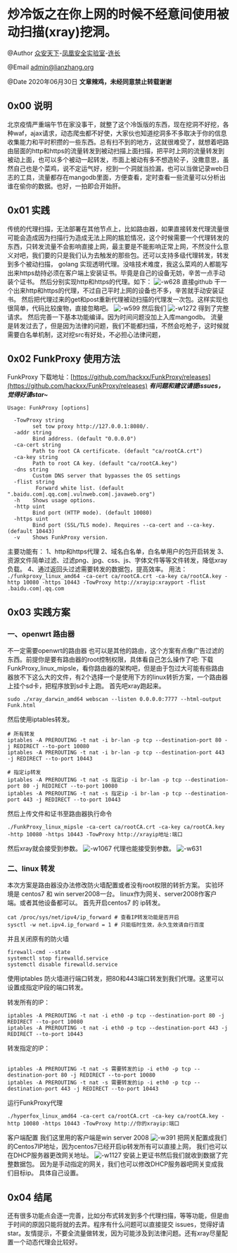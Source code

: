 # 炒冷饭之在你上网的时候不经意间使用被动扫描(xray)挖洞。
@Author [众安天下](http://www.allsec.cn)-[凤凰安全实验室](http://www.allsec.cn)-[连长](http://lianzhang.org)

@Email admin@lianzhang.org

@Date 2020年06月30日
**文章辣鸡，未经同意禁止转载谢谢**

## 0x00 说明
  北京疫情严重端午节在家没事干，就整了这个冷饭版的东西，现在挖洞不好挖，各种waf，ajax请求，动态爬虫都不好使，大家伙也知道挖洞多不多取决于你的信息收集能力和平时积攒的一些东西。总有扫不到的地方，这就很难受了，就想着吧路由层面的http和https的流量转发到被动扫描上面扫描，把平时上网的流量转发到 被动上面，也可以多个被动一起转发，市面上被动有多不想造轮子，没撒意思，虽然自己也是个菜鸡，说不定运气好，挖到一个洞就当捡漏，也可以当做记录web日志的工具，流量都存在mangodb里面，方便查看，定时查看一些流量可以分析出谁在偷你的数据。也好，一拍即合开始肝。

## 0x01 实践
 传统的代理扫描，无法部署在其他节点上，比如路由器，如果直接转发代理流量很可能会造成因为扫描行为造成无法上网的尴尬情况，这个时候需要一个代理转发的东西，只转发流量不会影响直接上网，最主要是不能影响正常上网，不然没什么意义对吧，我们要的只是我们认为去触发的那些包。还可以支持多级代理转发，转发到多个被动扫描，
golang 实现透明代理。没啥技术难度，我这么菜鸡的人都能写出来https劫持必须在客户端上安装证书。毕竟是自己的设备无妨，辛苦一点手动装个证书。
然后分别实现http和https的代理。如下：
![-w628](http://mweb.03sec.com/15931926573639.jpg)
直接github 干一个出来http和https的代理，不过自己平时上网的设备也不多，辛苦就手动安装证书。
然后把代理过来的get和post重新代理被动扫描的代理发一次包。这样实现也很简单，代码比较废物，直接忽略吧。
![-w599](http://mweb.03sec.com/15932380400120.jpg)
然后我们
![-w1272](http://mweb.03sec.com/15932380620161.jpg)
得到了完整 请求。
然后完善一下基本功能编译。因为时间问题没加上入库mangodb。
流量是转发过去了，但是因为法律的问题，我们不能都扫描，不然会吃枪子，这时候就需要白名单机制，这对挖src有好处，不必担心法律问题，
## 0x02 FunkProxy 使用方法
FunkProxy 下载地址：[https://github.com/hackxx/FunkProxy/releases](https://github.com/hackxx/FunkProxy/releases)
**_有问题和建议请提issues，觉得好请star~_**
```shell script
Usage: FunkProxy [options]

  -TowProxy string
        set tow proxy http://127.0.0.1:8080/.
  -addr string
        Bind address. (default "0.0.0.0")
  -ca-cert string
        Path to root CA certificate. (default "ca/rootCA.crt")
  -ca-key string
        Path to root CA key. (default "ca/rootCA.key")
  -dns string
        Custom DNS server that bypasses the OS settings
  -flist string
         Forward white list. (default ".baidu.com|.qq.com|.vulnweb.com|.javaweb.org")
  -h    Shows usage options.
  -http uint
        Bind port (HTTP mode). (default 10080)
  -https uint
        Bind port (SSL/TLS mode). Requires --ca-cert and --ca-key. (default 10443)
  -v    Shows FunkProxy version.
```
主要功能有：
1、http和https代理
2、域名白名单，白名单用户的包开启转发
3、资源文件简单过滤、过滤png、jpg、css、js、字体文件等等文件转发，降低xray负载。
4、通过返回头过滤需要转发的数据包，提高效率。
用法：
`./funkproxy_linux_amd64 -ca-cert ca/rootCA.crt -ca-key ca/rootCA.key -http 10080 -https 10443 -TowProxy http://xrayip:xrayport -flist .baidu.com|.qq.com`

## 0x03 实践方案
### 一、openwrt 路由器
  不一定需要openwrt的路由器 也可以是其他的路由，这个方案有点像广告过滤的东西。前提你是要有路由器的root控制权限，具体看自己怎么操作了吧:
下载 FunkProxy_linux_mipsle，看你路由器的架构吧，但是由于包过大可能有些路由器放不下这么大的文件，有2个选择一个是使用下方的linux转折方案，一个路由器上挂个sd卡，把程序放到sd卡上跑。
首先吧xray跑起来。
```shell script
sudo ./xray_darwin_amd64 webscan --listen 0.0.0.0:7777 --html-output Funk.html
```
然后使用iptables转发。

```shell script
# 所有转发
iptables -A PREROUTING -t nat -i br-lan -p tcp --destination-port 80 -j REDIRECT --to-port 10080
iptables -A PREROUTING -t nat -i br-lan -p tcp --destination-port 443 -j REDIRECT --to-port 10443

# 指定ip转发
iptables -A PREROUTING -t nat -s 指定ip -i br-lan -p tcp --destination-port 80 -j REDIRECT --to-port 10080
iptables -A PREROUTING -t nat -s 指定ip -i br-lan -p tcp --destination-port 443 -j REDIRECT --to-port 10443
```
然后上传文件和证书至路由器执行命令

```shell script
./FunkProxy_linux_mipsle -ca-cert ca/rootCA.crt -ca-key ca/rootCA.key -http 10080 -https 10443 -TowProxy http://xrayip地址:端口
```
然后xray就会接受到参数。
![-w1067](http://mweb.03sec.com/15935001915490.jpg)
代理也能接受到参数。
![-w631](http://mweb.03sec.com/15935008309028.jpg)





### 二、linux 转发
本次方案是路由器没办法修改防火墙配置或者没有root权限的转折方案。
实验环境是 centos7 和 win server2008一台。
linux作为网关、server2008作客户端。或者其他设备都可以。
首先开启centos7 的 ip转发。

```shell script
cat /proc/sys/net/ipv4/ip_forward # 查看IP转发功能是否开启
sysctl -w net.ipv4.ip_forward = 1 # 只能临时生效，永久生效请自行百度
```
并且关闭原有的防火墙
```shell script
firewall-cmd --state
systemctl stop firewalld.service
systemctl disable firewalld.service
```
使用iptables 防火墙进行端口转发，把80和443端口转发到我们代理。这里可以设置成指定IP段的端口转发。

转发所有的IP：
```shell script
iptables -A PREROUTING -t nat -i eth0 -p tcp --destination-port 80 -j REDIRECT --to-port 10080
iptables -A PREROUTING -t nat -i eth0 -p tcp --destination-port 443 -j REDIRECT --to-port 10443
```
转发指定的IP：
```shell script

iptables -A PREROUTING -t nat -s 需要转发的ip -i eth0 -p tcp --destination-port 80 -j REDIRECT --to-port 10080
iptables -A PREROUTING -t nat -s 需要转发的ip -i eth0 -p tcp --destination-port 443 -j REDIRECT --to-port 10443
```


运行FunkProxy代理

```shell script
./hyperfox_linux_amd64 -ca-cert ca/rootCA.crt -ca-key ca/rootCA.key -http 10080 -https 10443 -TowProxy http://你的xrayip:端口

```
客户端配置
我们这里用的客户端是win server 2008 
![-w391](http://mweb.03sec.com/15933334023790.jpg)
把网关配置成我们的Centos7IP地址，因为centos7已经开启ip转发所有可以直接上网，
我们也可以在DHCP服务器更改网关地址。
![-w1127](http://mweb.03sec.com/15933347771851.jpg)
安装上更证书然后我们就收到数据了完整数据包。
因为是手动指定的网关，我们也可以修改DHCP服务器吧网关变成我们目标ip。
具体自己设置。


## 0x04 结尾
  还有很多功能点会逐一完善，比如分布式转发到多个代理扫描，等等功能，但是由于时间的原因只能将就的去弄。程序有什么问题可以直接提交 issues，觉得好请star。友情提示，不要全流量做转发，因为可能涉及到法律问题。还有xray尽量配置一个动态代理会比较好。
